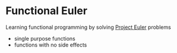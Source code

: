 # Functional Euler
Learning functional programming by solving [Project Euler](https://projecteuler.net) problems
* single purpose functions
* functions with no side effects
